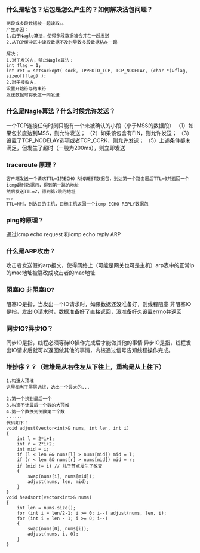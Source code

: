 ### 什么是粘包？沾包是怎么产生的？如何解决沾包问题？
```
两段或多段数据被一起读取。。
产生原因：
1.由于Nagle算法，使得多段数据被合并在一起发送
2.从TCP缓冲区中读取数据不及时导致多段数据粘在一起

解决：
1.对于发送方，禁止Nagle算法：
int flag = 1;
int ret = setsockopt( sock, IPPROTO_TCP, TCP_NODELAY, (char *)&flag, sizeof(flag) );
2.对于接收方，
设置开始符与结束符
发送数据时将长度一同发送
```
### 什么是Nagle算法？什么时候允许发送？
一个TCP连接任何时刻只能有一个未被确认的小段（小于MSS的数据段）
（1）如果包长度达到MSS，则允许发送；
（2）如果该包含有FIN，则允许发送；
（3）设置了TCP_NODELAY选项或者TCP_CORK，则允许发送；
（5）上述条件都未满足，但发生了超时（一般为200ms），则立即发送

### traceroute 原理？
```
客户端发送一个请求TTL=1的ECHO REQUEST数据包，到达第一个路由器后TTL=0并返回一个icmp超时数据包，得到第一跳的地址
然后发送TTL=2，得到第2跳的地址
。。。
TTL=N时，到达目的主机，目标主机返回一个icmp ECHO REPLY数据包
```

### ping的原理？
通过icmp echo request 和icmp echo reply
ARP

### 什么是ARP攻击？
攻击者发送假的arp报文，使得网络上（可能是网关也可是主机）arp表中的正常ip的mac地址被篡改成攻击者的mac地址

### 阻塞IO 非阻塞IO?
阻塞IO是指，当发出一个IO请求时，如果数据还没准备好，则线程阻塞
非阻塞IO是指，发出IO请求时，数据准备好了直接返回，没准备好久设置errno并返回

### 同步IO?异步IO？
同步IO是指，线程必须等待IO操作完成后才能做其他的事情
异步IO是指，线程发出IO请求后就可以返回做其他的事情，内核通过信号告知线程操作完成。

### 堆排序？？（建堆是从右往左从下往上，重构是从上往下）
```
1.构造大顶堆
这里相当于层层选拔，选出一个最大的...

2.第一个换到最后一个
3.构造不计最后一个数的大顶堆
4.第一个数换到倒数第二个数
......
代码如下：
void adjust(vector<int>& nums, int len, int i)
{
    int l = 2*i+1;
    int r = 2*i+2;
    int mid = i;
    if (l < len && nums[l] > nums[mid]) mid = l;
    if (r < len && nums[r] > nums[mid]) mid = r;
    if (mid != i) // 儿子节点发生了改变
    {
        swap(nums[i], nums[mid]);
        adjust(nums, len, mid);
    }
}
void headsort(vector<int>& nums)
{
    int len = nums.size();
    for (int i = len/2-1; i >= 0; i--) adjust(nums, len, i);
    for (int i = len - 1; i >= 0; i--)
    {
        swap(nums[0], nums[i]);
        adjust(nums, i, 0);
    }
}

```
